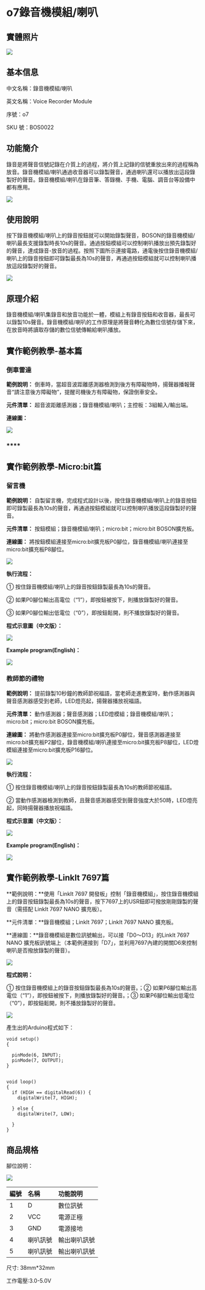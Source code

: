 # o7錄音機模組/喇叭

## 實體照片

![](../../../.gitbook/assets/boson-lu-yin-mo-kuai-shi-wu-tu.png)

## 基本信息

中文名稱：錄音機模組/喇叭

英文名稱：Voice Recorder Module

序號：o7

SKU 號：BOS0022

## 功能簡介

錄音是將聲音信號記錄在介質上的過程，將介質上記錄的信號重放出來的過程稱為放音。錄音機模組/喇叭通過收音器可以錄製聲音，通過喇叭還可以播放出這段錄製好的聲音。錄音機模組/喇叭在錄音筆、答錄機、手機、電腦、調音台等設備中都有應用。

![](../../../.gitbook/assets/voice_recorder_module_intro.png)

## 使用說明

按下錄音機模組/喇叭上的錄音按鈕就可以開始錄製聲音，BOSON的錄音機模組/喇叭最長支援錄製時長10s的聲音。通過按鈕模組可以控制喇叭播放出預先錄製好的聲音，達成錄音-放音的過程。按照下圖所示連接電路，通電後按住錄音機模組/喇叭上的錄音按鈕即可錄製最長為10s的聲音，再通過按鈕模組就可以控制喇叭播放這段錄製好的聲音。

![](../../../.gitbook/assets/boson_录音模块_使用说明%20%282%29%20%282%29%20%282%29%20%282%29%20%282%29.png)

## 原理介紹

錄音機模組/喇叭集錄音和放音功能於一體，模組上有錄音按鈕和收音器，最長可以錄製10s聲音。錄音機模組/喇叭的工作原理是將聲音轉化為數位信號存儲下來，在放音時將讀取存儲的數位信號傳輸給喇叭播放。

## 實作範例教學-基本篇

### **倒車雷達**

**範例說明：** 倒車時，當超音波距離感測器檢測到後方有障礙物時，揚聲器播報聲音“請注意後方障礙物”，提醒司機後方有障礙物，保證倒車安全。

**元件清單：** 超音波距離感測器；錄音機模組/喇叭；主控板：3組輸入/輸出端。

**連線圖：**

![](../../../.gitbook/assets/boson-lu-yin-mo-kuai-dao-che-lei-da-lian-xian-tu%20%283%29%20%281%29.png)

### \*\*\*\*

## 實作範例教學-Micro:bit篇

### **留言機**

**範例說明：** 自製留言機，完成程式設計以後，按住錄音機模組/喇叭上的錄音按鈕即可錄製最長為10s的聲音，再通過按鈕模組就可以控制喇叭播放這段錄製好的聲音。

**元件清單：** 按鈕模組；錄音機模組/喇叭；micro:bit；micro:bit BOSON擴充板。

**連線圖：** 將按鈕模組連接至micro:bit擴充板P0腳位，錄音機模組/喇叭連接至micro:bit擴充板P8腳位。

![](../../../.gitbook/assets/boson_扬声器模块_留言机连线图%20%282%29%20%282%29%20%282%29%20%282%29.png)

**執行流程：**

① 按住錄音機模組/喇叭上的錄音按鈕錄製最長為10s的聲音。

② 如果P0腳位輸出高電位（“1”），即按鈕被按下，則播放錄製好的聲音。

③ 如果P0腳位輸出低電位（“0”），即按鈕鬆開，則不播放錄製好的聲音。

**程式示意圖（中文版）：**

![](../../../.gitbook/assets/self_locking_switch_prg_ch_tw%20%283%29%20%283%29%20%282%29.png)

**Example program\(English\)：**

![](../../../.gitbook/assets/led_module_prg1_en%20%283%29%20%281%29%20%283%29.png)

### **教師節的禮物**

**範例說明：** 提前錄製10秒鐘的教師節祝福語，當老師走進教室時，動作感測器與聲音感測器感受到老師，LED燈亮起，揚聲器播放祝福語。

**元件清單：** 動作感測器；聲音感測器；LED燈模組；錄音機模組/喇叭；micro:bit；micro:bit BOSON擴充板。

**連線圖：** 將動作感測器連接至micro:bit擴充板P0腳位，聲音感測器連接至micro:bit擴充板P2腳位，錄音機模組/喇叭連接至micro:bit擴充板P8腳位，LED燈模組連接至micro:bit擴充板P16腳位。

![](../../../.gitbook/assets/boson-lu-yin-mo-kuai-jiao-shi-jie-de-li-wu-lian-xian-tu%20%282%29%20%282%29%20%282%29%20%282%29%20%281%29.png)

**執行流程：**

① 按住錄音機模組/喇叭上的錄音按鈕錄製最長為10s的教師節祝福語。

② 當動作感測器檢測到教師，且聲音感測器感受到聲音強度大於50時，LED燈亮起，同時揚聲器播放祝福語。

**程式示意圖（中文版）：**

![](../../../.gitbook/assets/voice_recorder_module_prg2_ch_tw.png)

**Example program\(English\)：**

![](../../../.gitbook/assets/boson-lu-yin-mo-kuai-jiao-shi-jie-de-li-wu-cheng-xu-shi-yi-tu-ying-wen-ban%20%282%29%20%281%29.png)

## 實作範例教學-LinkIt 7697篇

**範例說明：**使用「LinkIt 7697 開發板」控制「錄音機模組」，按住錄音機模組上的錄音按鈕錄製最長為10s的聲音，按下7697上的USR鈕即可撥放剛剛錄製的聲音（需搭配 LinkIt 7697 NANO 擴充板）。

**元件清單：**錄音機模組；LinkIt 7697；LinkIt 7697 NANO 擴充板。

**連線圖：**錄音機模組是數位訊號輸出，可以接「D0～D13」的LinkIt 7697 NANO 擴充板訊號端上（本範例連接到「D7」，並利用7697內建的開關D6來控制喇叭是否撥放錄製的聲音）。

![](../../../.gitbook/assets/voice_recorder_7697_1%20%281%29.jpg)

**程式說明：**

① 按住錄音機模組上的錄音按鈕錄製最長為10s的聲音。；② 如果P6腳位輸出高電位（“1”），即按鈕被按下，則播放錄製好的聲音。；③ 如果P6腳位輸出低電位（“0”），即按鈕鬆開，則不播放錄製好的聲音。

![](../../../.gitbook/assets/voice_recorder_7697_2.png)

產生出的Arduino程式如下：

```text
void setup()
{

  pinMode(6, INPUT);
  pinMode(7, OUTPUT);
}


void loop()
{
  if (HIGH == digitalRead(6)) {
    digitalWrite(7, HIGH);

  } else {
    digitalWrite(7, LOW);

  }
}
```

## 商品規格

腳位說明：

![](../../../.gitbook/assets/voice_recorder_module_spec.png)

| **編號** | **名稱** | **功能說明** |
| :--- | :--- | :--- |
| 1 | D | 數位訊號 |
| 2 | VCC | 電源正極 |
| 3 | GND | 電源接地 |
| 4 | 喇叭訊號 | 輸出喇叭訊號 |
| 5 | 喇叭訊號 | 輸出喇叭訊號 |

尺寸: 38mm\*32mm

工作電壓:3.0-5.0V

